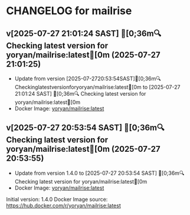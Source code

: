 CHANGELOG for mailrise
===================
## v[2025-07-27 21:01:24 SAST] [0;36m🔍 Checking latest version for yoryan/mailrise:latest[0m (2025-07-27 21:01:25)

- Update from version [2025-07-2720:53:54SAST][0;36m🔍Checkinglatestversionforyoryan/mailrise:latest[0m to [2025-07-27 21:01:24 SAST] [0;36m🔍 Checking latest version for yoryan/mailrise:latest[0m
- Docker Image: [yoryan/mailrise:latest](https://hub.docker.com/r/yoryan/mailrise:latest)


## v[2025-07-27 20:53:54 SAST] [0;36m🔍 Checking latest version for yoryan/mailrise:latest[0m (2025-07-27 20:53:55)

- Update from version 1.4.0 to [2025-07-27 20:53:54 SAST] [0;36m🔍 Checking latest version for yoryan/mailrise:latest[0m
- Docker Image: [yoryan/mailrise:latest](https://hub.docker.com/r/yoryan/mailrise:latest)



Initial version: 1.4.0
Docker Image source: https://hub.docker.com/r/yoryan/mailrise:latest

